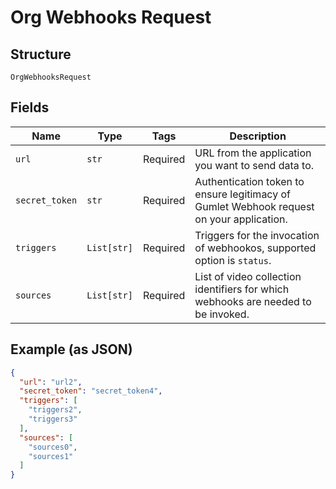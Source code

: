 
# Org Webhooks Request

## Structure

`OrgWebhooksRequest`

## Fields

| Name | Type | Tags | Description |
|  --- | --- | --- | --- |
| `url` | `str` | Required | URL from the application you want to send data to. |
| `secret_token` | `str` | Required | Authentication token to ensure legitimacy of Gumlet Webhook request on your application. |
| `triggers` | `List[str]` | Required | Triggers for the invocation of webhookos, supported option is `status`. |
| `sources` | `List[str]` | Required | List of video collection identifiers for which webhooks are needed to be invoked. |

## Example (as JSON)

```json
{
  "url": "url2",
  "secret_token": "secret_token4",
  "triggers": [
    "triggers2",
    "triggers3"
  ],
  "sources": [
    "sources0",
    "sources1"
  ]
}
```

